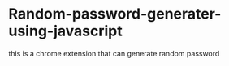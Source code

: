# Random-password-generater-using-javascript
this is a chrome extension that can generate random password
